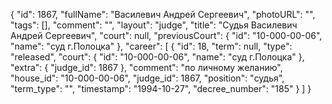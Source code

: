 {
    "id": 1867,
    "fullName": "Василевич Андрей Сергеевич",
    "photoURL": "",
    "tags": [],
    "comment": "",
    "layout": "judge",
    "title": "Судья Василевич Андрей Сергеевич",
    "court": null,
    "previousCourt": {
        "id": "10-000-00-06",
        "name": "суд г.Полоцка"
    },
    "career": [
        {
            "id": 18,
            "term": null,
            "type": "released",
            "court": {
                "id": "10-000-00-06",
                "name": "суд г.Полоцка"
            },
            "extra": {
                "judge_id": 1867
            },
            "comment": "по личному желанию",
            "house_id": "10-000-00-06",
            "judge_id": 1867,
            "position": "судья",
            "term_type": "",
            "timestamp": "1994-10-27",
            "decree_number": "185"
        }
    ]
}